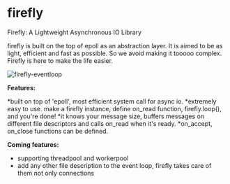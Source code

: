 # firefly
Firefly: A Lightweight Asynchronous IO Library

firefly is built on the top of epoll as an abstraction layer. 
It is aimed to be as light, efficient and fast as possible. So we avoid making it tooooo complex. 
Firefly is here to make the life easier.

![firefly-eventloop](https://sugoiinu.files.wordpress.com/2012/09/firefly-1.jpg?w=610&h=405 "firefly")

**Features:**

*built on top of 'epoll', most efficient system call for async io.
*extremely easy to use. make a firefly instance, define on_read function, firefly.loop(), and you're done!
*it knows your message size, buffers messages on different file descriptors and calls on_read when it's ready.
*on_accept, on_close functions can be defined.


**Coming features:**

* supporting threadpool and workerpool
* add any other file description to the event loop, firefly takes care of them not only connections

